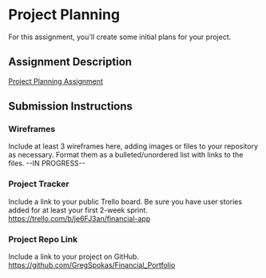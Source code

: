 # Project Planning
For this assignment, you'll create some initial plans for your project.

## Assignment Description
[Project Planning Assignment](https://education.launchcode.org/liftoff/modules/assignments/project-planning)

## Submission Instructions

### Wireframes

Include at least 3 wireframes here, adding images or files to your repository as necessary. Format them as a bulleted/unordered list with links to the files.
--IN PROGRESS--
### Project Tracker

Include a link to your public Trello board. Be sure you have user stories added for at least your first 2-week sprint.
https://trello.com/b/je6FJ3an/financial-app

### Project Repo Link

Include a link to your project on GitHub.
https://github.com/GregSpokas/Financial_Portfolio
